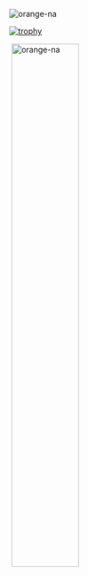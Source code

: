 
<p align="left"> <img src="https://komarev.com/ghpvc/?username=orange-na&label=Profile%20views&color=0e75b6&style=flat" alt="orange-na" /> </p>

[![trophy](https://github-profile-trophy.vercel.app/?username=orange-na&theme=onedark)](https://github.com/ryo-ma/github-profile-trophy)

<p>&nbsp;<img width="49%" src="https://github-readme-stats.vercel.app/api?username=orange-na&show_icons=true&locale=en" alt="orange-na" /></p>




